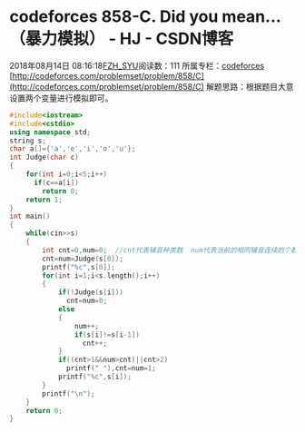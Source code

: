 # codeforces 858-C. Did you mean...（暴力模拟） - HJ - CSDN博客
2018年08月14日 08:16:18[FZH_SYU](https://me.csdn.net/feizaoSYUACM)阅读数：111
所属专栏：[codeforces](https://blog.csdn.net/column/details/17151.html)
[http://codeforces.com/problemset/problem/858/C](http://codeforces.com/problemset/problem/858/C)
解题思路：根据题目大意设置两个变量进行模拟即可。
```cpp
#include<iostream>
#include<cstdio>
using namespace std;
string s;
char a[]={'a','e','i','o','u'};
int Judge(char c)
{
    for(int i=0;i<5;i++)
      if(c==a[i])
        return 0;
    return 1;
}
int main()
{
    while(cin>>s)
    {
        int cnt=0,num=0;  //cnt代表辅音种类数  num代表当前的相同辅音连续的个数 
        cnt=num=Judge(s[0]); 
        printf("%c",s[0]);
        for(int i=1;i<s.length();i++)
        {
            if(!Judge(s[i]))
              cnt=num=0;
            else
            {
                num++;
                if(s[i]!=s[i-1])
                  cnt++;
            }
            if((cnt>1&&num>cnt)||cnt>2)
              printf(" "),cnt=num=1;
            printf("%c",s[i]);
        }
        printf("\n");
    }
    return 0;
}
```
